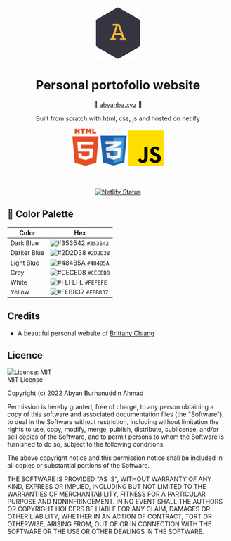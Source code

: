 <!-- # portofolio-fe
Frontend for my perfonal portofolio -->

<div align="center">
  <img src="./assets/abyan-logo-bg-blue.png" alt="abyan-logo" width="100" />
</div>

<h1 align="center">Personal portofolio website</h1>
<p align="center">🔗 <a href="https://abyanba.xyz" target="_blank">abyanba.xyz</a> 🔗</p>

<p align="center">Built from scratch with html, css, js and hosted on netlify</p>
<div align="center">
<img src="./assets/html.png" alt="html logo" width="60"/>
<img src="./assets/css-logo-white.svg" alt="css logo" width="60"/>
<img src="./assets/js.png" alt="javascript logo" width="80"/>
</div>
<br>
<br>
<p align="center">
  <a href="https://app.netlify.com/sites/abyanba/deploys" target="_blank">
    <img src="https://api.netlify.com/api/v1/badges/304ab479-10dd-46b4-a965-8a89577ccf57/deploy-status" alt="Netlify Status" />
  </a>
</p>

## 🎨 Color Palette

| Color       | Hex                                                                |
| ----------- | ------------------------------------------------------------------ |
| Dark Blue   | ![#353542](https://via.placeholder.com/10/353542?text=+) `#353542` |
| Darker Blue | ![#2D2D38](https://via.placeholder.com/10/2D2D38?text=+) `#2D2D38` |
| Light Blue  | ![#48485A](https://via.placeholder.com/10/48485A?text=+) `#48485A` |
| Grey        | ![#CECED8](https://via.placeholder.com/10/CECED8?text=+) `#CECED8` |
| White       | ![#FEFEFE](https://via.placeholder.com/10/FEFEFE?text=+) `#FEFEFE` |
| Yellow      | ![#FEB837](https://via.placeholder.com/10/FEB837?text=+) `#FEB837` |

## Credits

- A beautiful personal website of [Brittany Chiang](https://brittanychiang.com/)

## Licence
[![License: MIT](https://img.shields.io/badge/License-MIT-yellow.svg)](https://opensource.org/licenses/MIT)  
MIT License

Copyright (c) 2022 Abyan Burhanuddin Ahmad

Permission is hereby granted, free of charge, to any person obtaining a copy
of this software and associated documentation files (the "Software"), to deal
in the Software without restriction, including without limitation the rights
to use, copy, modify, merge, publish, distribute, sublicense, and/or sell
copies of the Software, and to permit persons to whom the Software is
furnished to do so, subject to the following conditions:

The above copyright notice and this permission notice shall be included in all
copies or substantial portions of the Software.

THE SOFTWARE IS PROVIDED "AS IS", WITHOUT WARRANTY OF ANY KIND, EXPRESS OR
IMPLIED, INCLUDING BUT NOT LIMITED TO THE WARRANTIES OF MERCHANTABILITY,
FITNESS FOR A PARTICULAR PURPOSE AND NONINFRINGEMENT. IN NO EVENT SHALL THE
AUTHORS OR COPYRIGHT HOLDERS BE LIABLE FOR ANY CLAIM, DAMAGES OR OTHER
LIABILITY, WHETHER IN AN ACTION OF CONTRACT, TORT OR OTHERWISE, ARISING FROM,
OUT OF OR IN CONNECTION WITH THE SOFTWARE OR THE USE OR OTHER DEALINGS IN THE
SOFTWARE.

